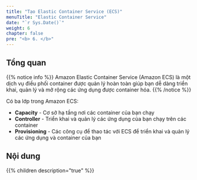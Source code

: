```yaml
---
title: "Tạo Elastic Container Service (ECS)"
menuTitle: "Elastic Container Service"
date: "`r Sys.Date()`"
weight: 6
chapter: false
pre: "<b> 6. </b>"
---
```


## Tổng quan

{{% notice info %}}
Amazon Elastic Container Service (Amazon ECS) là một dịch vụ điều phối container được quản lý hoàn toàn giúp bạn dễ dàng triển khai, quản lý và mở rộng các ứng dụng được container hóa.
{{% /notice %}}

Có ba lớp trong Amazon ECS:
- **Capacity** - Cơ sở hạ tầng nơi các container của bạn chạy
- **Controller** - Triển khai và quản lý các ứng dụng của bạn chạy trên các container
- **Provisioning** - Các công cụ để thao tác với ECS để triển khai và quản lý các ứng dụng và container của bạn

## Nội dung

{{% children description="true" %}}


